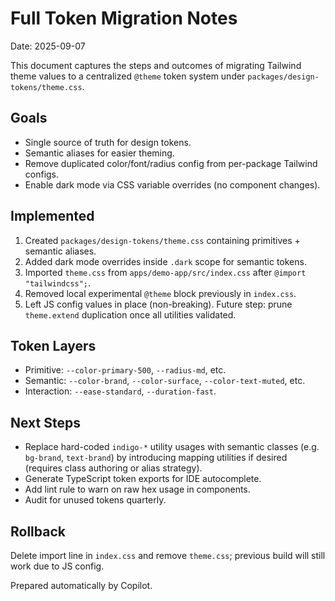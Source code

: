 # Full Token Migration Notes

Date: 2025-09-07

This document captures the steps and outcomes of migrating Tailwind theme values to a centralized `@theme` token system under `packages/design-tokens/theme.css`.

## Goals

- Single source of truth for design tokens.
- Semantic aliases for easier theming.
- Remove duplicated color/font/radius config from per-package Tailwind configs.
- Enable dark mode via CSS variable overrides (no component changes).

## Implemented

1. Created `packages/design-tokens/theme.css` containing primitives + semantic aliases.
2. Added dark mode overrides inside `.dark` scope for semantic tokens.
3. Imported `theme.css` from `apps/demo-app/src/index.css` after `@import "tailwindcss";`.
4. Removed local experimental `@theme` block previously in `index.css`.
5. Left JS config values in place (non-breaking). Future step: prune `theme.extend` duplication once all utilities validated.

## Token Layers

- Primitive: `--color-primary-500`, `--radius-md`, etc.
- Semantic: `--color-brand`, `--color-surface`, `--color-text-muted`, etc.
- Interaction: `--ease-standard`, `--duration-fast`.

## Next Steps

- Replace hard-coded `indigo-*` utility usages with semantic classes (e.g. `bg-brand`, `text-brand`) by introducing mapping utilities if desired (requires class authoring or alias strategy).
- Generate TypeScript token exports for IDE autocomplete.
- Add lint rule to warn on raw hex usage in components.
- Audit for unused tokens quarterly.

## Rollback

Delete import line in `index.css` and remove `theme.css`; previous build will still work due to JS config.

Prepared automatically by Copilot.
